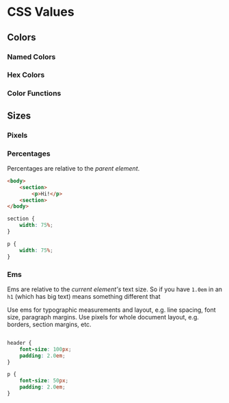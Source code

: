 # CSS Values

## Colors

### Named Colors

### Hex Colors

### Color Functions

## Sizes

### Pixels

### Percentages

Percentages are relative to the _parent element_.

```html
<body>
    <section>
        <p>Hi!</p>
    <section>
</body>
```

```css
section {
    width: 75%;
}

p {
    width: 75%;
}
```

### Ems

Ems are relative to the _current element's_ text size.
So if you have `1.0em` in an `h1` (which has big text) means something different that

Use ems for typographic measurements and layout, e.g. line spacing, font size, paragraph margins. Use pixels for whole document layout, e.g. borders, section margins, etc.

```css

header {
    font-size: 100px;
    padding: 2.0em;
}

p {
    font-size: 50px;
    padding: 2.0em;
}
```
